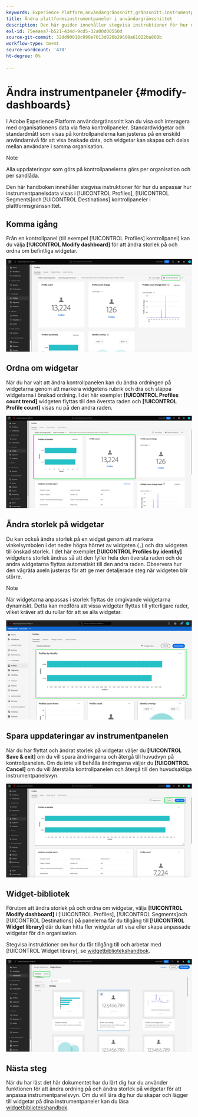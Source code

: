 ```yaml
---
keywords: Experience Platform;användargränssnitt;gränssnitt;instrumentpaneler;instrumentpanel;profiler;segment;mål;licensanvändning
title: Ändra plattformsinstrumentpaneler i användargränssnittet
description: Den här guiden innehåller stegvisa instruktioner för hur du anpassar hur organisationens Adobe Experience Platform-data visas på kontrollpaneler.
exl-id: 75e4aea7-b521-434d-9cd5-32a00d00550d
source-git-commit: 32dd90018c990e7013d826b29608a61022ba808b
workflow-type: tm+mt
source-wordcount: '470'
ht-degree: 0%

---
```


# Ändra instrumentpaneler {#modify-dashboards}

I Adobe Experience Platform användargränssnitt kan du visa och interagera med organisationens data via flera kontrollpaneler. Standardwidgetar och standardmått som visas på kontrollpanelerna kan justeras på en enskild användarnivå för att visa önskade data, och widgetar kan skapas och delas mellan användare i samma organisation.

>[!NOTE]
>
>Alla uppdateringar som görs på kontrollpanelerna görs per organisation och per sandlåda.

Den här handboken innehåller stegvisa instruktioner för hur du anpassar hur instrumentpanelsdata visas i [!UICONTROL Profiles], [!UICONTROL Segments]och [!UICONTROL Destinations] kontrollpaneler i plattformsgränssnittet.

## Komma igång

Från en kontrollpanel (till exempel [!UICONTROL Profiles] kontrollpanel) kan du välja **[!UICONTROL Modify dashboard]** för att ändra storlek på och ordna om befintliga widgetar.

![Kontrollpanelen Profiler med kontrollpanelen Ändra markerad.](../images/customization/modify-dashboard.png)

## Ordna om widgetar

När du har valt att ändra kontrollpanelen kan du ändra ordningen på widgetarna genom att markera widgetens rubrik och dra och släppa widgetarna i önskad ordning. I det här exemplet **[!UICONTROL Profiles count trend]** widgeten flyttas till den översta raden och **[!UICONTROL Profile count]** visas nu på den andra raden.

![Kontrollpanelen Profiler med två omsorterade widgetar markerade.](../images/customization/move-widget.png)

## Ändra storlek på widgetar

Du kan också ändra storlek på en widget genom att markera vinkelsymbolen i det nedre högra hörnet av widgeten (`⌟`) och dra widgeten till önskad storlek. I det här exemplet **[!UICONTROL Profiles by identity]** widgetens storlek ändras så att den fyller hela den översta raden och de andra widgetarna flyttas automatiskt till den andra raden. Observera hur den vågräta axeln justeras för att ge mer detaljerade steg när widgeten blir större.

>[!NOTE]
>
>När widgetarna anpassas i storlek flyttas de omgivande widgetarna dynamiskt. Detta kan medföra att vissa widgetar flyttas till ytterligare rader, vilket kräver att du rullar för att se alla widgetar.

![Kontrollpanelen Profiler med en widget med ändrad storlek markerad.](../images/customization/resize-widget.png)

## Spara uppdateringar av instrumentpanelen

När du har flyttat och ändrat storlek på widgetar väljer du **[!UICONTROL Save & exit]** om du vill spara ändringarna och återgå till huvudvyn på kontrollpanelen. Om du inte vill behålla ändringarna väljer du **[!UICONTROL Cancel]** om du vill återställa kontrollpanelen och återgå till den huvudsakliga instrumentpanelsvyn.

![Kontrollpanelen Profiler med både Avbryt och Spara och Avsluta markerat.](../images/customization/save-changes.png)

## Widget-bibliotek

Förutom att ändra storlek på och ordna om widgetar, välja **[!UICONTROL Modify dashboard]** i [!UICONTROL Profiles], [!UICONTROL Segments]och [!UICONTROL Destinations] på panelerna får du tillgång till **[!UICONTROL Widget library]** där du kan hitta fler widgetar att visa eller skapa anpassade widgetar för din organisation.

Stegvisa instruktioner om hur du får tillgång till och arbetar med [!UICONTROL Widget library], se [widgetbibliotekshandbok](widget-library.md).

![Widgetbibliotekets arbetsyta med Standard och Egen markerat.](../images/customization/widget-library.png)

## Nästa steg

När du har läst det här dokumentet har du lärt dig hur du använder funktionen för att ändra ordning på och ändra storlek på widgetar för att anpassa instrumentpanelsvyn. Om du vill lära dig hur du skapar och lägger till widgetar på dina instrumentpaneler kan du läsa [widgetbibliotekshandbok](widget-library.md).
